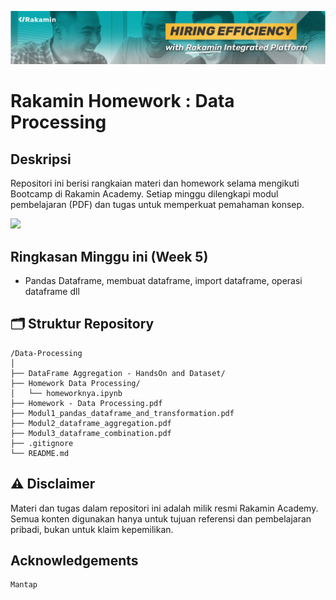 [![banner1](rakaminacademy_cover.jpg)](https://www.rakamin.com/)

# Rakamin Homework : Data Processing

## Deskripsi

Repositori ini berisi rangkaian materi dan homework selama mengikuti Bootcamp di Rakamin Academy. Setiap minggu dilengkapi modul pembelajaran (PDF) dan tugas untuk memperkuat pemahaman konsep.

<img src="https://user-images.githubusercontent.com/74038190/212284100-561aa473-3905-4a80-b561-0d28506553ee.gif" width="900">

## Ringkasan Minggu ini (Week 5)
- Pandas Dataframe, membuat dataframe, import dataframe, operasi dataframe dll

## 🗂️ Struktur Repository

```
/Data-Processing
│
├── DataFrame Aggregation - HandsOn and Dataset/            
├── Homework Data Processing/                              
│   └── homeworknya.ipynb                                   
├── Homework - Data Processing.pdf
├── Modul1_pandas_dataframe_and_transformation.pdf
├── Modul2_dataframe_aggregation.pdf
├── Modul3_dataframe_combination.pdf
├── .gitignore
└── README.md  
```

## ⚠️ Disclaimer

Materi dan tugas dalam repositori ini adalah milik resmi Rakamin Academy. Semua konten digunakan hanya untuk tujuan referensi dan pembelajaran pribadi, bukan untuk klaim kepemilikan.

## Acknowledgements

```
Mantap
```